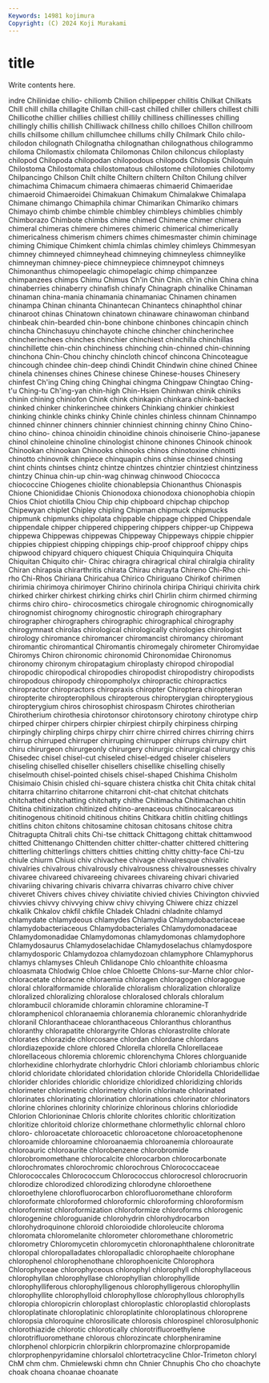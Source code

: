 ```yaml
---
Keywords: 14981 kojimura
Copyright: (C) 2024 Koji Murakami
---
```


# title

Write contents here.



indre Chilinidae chilio-
chiliomb Chilion chilipepper chilitis Chilkat Chilkats Chill chill chilla chillagite
Chillan chill-cast chilled chiller chillers chillest chilli Chillicothe chillier chillies
chilliest chillily chilliness chillinesses chilling chillingly chillis chillish Chilliwack chillness
chillo chilloes Chillon chillroom chills chillsome chillum chillumchee chillums chilly
Chilmark Chilo chilo- chilodon chilognath Chilognatha chilognathan chilognathous chilogrammo chiloma
Chilomastix chilomata Chilomonas Chilon chiloncus chiloplasty chilopod Chilopoda chilopodan chilopodous
chilopods Chilopsis Chiloquin Chilostoma Chilostomata chilostomatous chilostome chilotomies chilotomy Chilpancingo
Chilson Chilt chilte Chiltern chiltern Chilton Chilung chilver chimachima Chimacum
chimaera chimaeras chimaerid Chimaeridae chimaeroid Chimaeroidei Chimakuan Chimakum Chimalakwe Chimalapa
Chimane chimango Chimaphila chimar Chimarikan Chimariko chimars Chimayo chimb chimbe
chimble chimbley chimbleys chimblies chimbly Chimborazo Chimbote chimbs chime chimed
Chimene chimer chimera chimeral chimeras chimere chimeres chimeric chimerical chimerically
chimericalness chimerism chimers chimes chimesmaster chimin chiminage chiming Chimique Chimkent
chimla chimlas chimley chimleys Chimmesyan chimney chimneyed chimneyhead chimneying chimneyless
chimneylike chimneyman chimney-piece chimneypiece chimneypot chimneys Chimonanthus chimopeelagic chimopelagic chimp
chimpanzee chimpanzees chimps Chimu Chimus Ch'in Chin Chin. ch'in chin
China china chinaberries chinaberry chinafish chinafy Chinagraph chinalike Chinaman chinaman
china-mania chinamania chinamaniac Chinamen chinamen chinampa Chinan chinanta Chinantecan Chinantecs
chinaphthol chinar chinaroot chinas Chinatown chinatown chinaware chinawoman chinband chinbeak
chin-bearded chin-bone chinbone chinbones chincapin chinch chincha Chinchasuyu chinchayote chinche
chincher chincherinchee chincherinchees chinches chinchier chinchiest chinchilla chinchillas chinchillette chin-chin
chinchiness chinching chin-chinned chin-chinning chinchona Chin-Chou chinchy chincloth chincof chincona
Chincoteague chincough chindee chin-deep chindi Chindit Chindwin chine chined Chinee
chinela chinenses chines Chinese chinese Chinese-houses Chinesery chinfest Ch'ing Ching
ching Chinghai chingma Chingpaw Chingtao Ching-t'u Ching-tu Ch'ing-yan chin-high Chin-Hsien
Chinhwan chinik chiniks chinin chining chiniofon Chink chink chinkapin chinkara
chink-backed chinked chinker chinkerinchee chinkers Chinkiang chinkier chinkiest chinking chinkle
chinks chinky Chinle chinles chinless chinnam Chinnampo chinned chinner chinners
chinnier chinniest chinning chinny Chino Chino- chino chino- chinoa chinoidin
chinoidine chinois chinoiserie Chino-japanese chinol chinoleine chinoline chinologist chinone chinones
Chinook chinook Chinookan chinookan Chinooks chinooks chinos chinotoxine chinotti chinotto
chinovnik chinpiece chinquapin chins chinse chinsed chinsing chint chints chintses
chintz chintze chintzes chintzier chintziest chintziness chintzy Chinua chin-up chin-wag
chinwag chinwood Chiococca chiococcine Chiogenes chiolite chionablepsia Chionanthus Chionaspis Chione
Chionididae Chionis Chionodoxa chionodoxa chionophobia chiopin Chios Chiot chiotilla Chiou
Chip chip chipboard chipchap chipchop Chipewyan chiplet Chipley chipling Chipman
chipmuck chipmucks chipmunk chipmunks chipolata chippable chippage chipped Chippendale chippendale
chipper chippered chippering chippers chipper-up Chippewa chippewa Chippewas chippewas Chippeway
Chippeways chippie chippier chippies chippiest chipping chippings chip-proof chipproof chippy
chips chipwood chipyard chiquero chiquest Chiquia Chiquinquira Chiquita Chiquitan Chiquito
chir- Chirac chiragra chiragrical chiral chiralgia chirality Chiran chirapsia chirarthritis
chirata Chirau chirayta Chireno Chi-Rho chi-rho Chi-Rhos Chiriana Chiricahua Chirico
Chiriguano Chirikof chirimen chirimia chirimoya chirimoyer Chirino chirinola chiripa Chiriqui
chirivita chirk chirked chirker chirkest chirking chirks chirl Chirlin chirm
chirmed chirming chirms chiro chiro- chirocosmetics chirogale chirognomic chirognomically chirognomist
chirognomy chirognostic chirograph chirographary chirographer chirographers chirographic chirographical chirography chirogymnast
chirolas chirological chirologically chirologies chirologist chirology chiromance chiromancer chiromancist chiromancy
chiromant chiromantic chiromantical Chiromantis chiromegaly chirometer Chiromyidae Chiromys Chiron chironomic
chironomid Chironomidae Chironomus chironomy chironym chiropatagium chiroplasty chiropod chiropodial chiropodic
chiropodical chiropodies chiropodist chiropodistry chiropodists chiropodous chiropody chiropompholyx chiropractic chiropractics
chiropractor chiropractors chiropraxis chiropter Chiroptera chiropteran chiropterite chiropterophilous chiropterous chiropterygian
chiropterygious chiropterygium chiros chirosophist chirospasm Chirotes chirotherian Chirotherium chirothesia chirotonsor
chirotonsory chirotony chirotype chirp chirped chirper chirpers chirpier chirpiest chirpily
chirpiness chirping chirpingly chirpling chirps chirpy chirr chirre chirred chirres
chirring chirrs chirrup chirruped chirruper chirruping chirrupper chirrups chirrupy chirt
chiru chirurgeon chirurgeonly chirurgery chirurgic chirurgical chirurgy chis Chisedec chisel
chisel-cut chiseled chisel-edged chiseler chiselers chiseling chiselled chiseller chisellers chisellike
chiselling chiselly chiselmouth chisel-pointed chisels chisel-shaped Chishima Chisholm Chisimaio Chisin
chisled chi-square chistera chistka chit Chita chitak chital chitarra chitarrino
chitarrone chitarroni chit-chat chitchat chitchats chitchatted chitchatting chitchatty chithe Chitimacha
Chitimachan chitin Chitina chitinization chitinized chitino-arenaceous chitinocalcareous chitinogenous chitinoid chitinous
chitins Chitkara chitlin chitling chitlings chitlins chiton chitons chitosamine chitosan
chitosans chitose chitra Chitragupta Chitrali chits Chi-tse chittack Chittagong chittak
chittamwood chitted Chittenango Chittenden chitter chitter-chatter chittered chittering chitterling chitterlings
chitters chitties chitting chitty chitty-face Chi-tzu chiule chiurm Chiusi chiv
chivachee chivage chivalresque chivalric chivalries chivalrous chivalrously chivalrousness chivalrousnesses chivalry
chivaree chivareed chivareeing chivarees chivareing chivari chivaried chivariing chivaring chivaris
chivarra chivarras chivarro chive chiver chiveret Chivers chives chivey chiviatite
chivied chivies Chivington chivvied chivvies chivvy chivvying chivw chivy chivying
Chiwere chizz chizzel chkalik Chkalov chkfil chkfile Chladek Chladni chladnite
chlamyd chlamydate chlamydeous chlamydes Chlamydia Chlamydobacteriaceae chlamydobacteriaceous Chlamydobacteriales Chlamydomonadaceae Chlamydomonadidae
Chlamydomonas chlamydomonas chlamydophore Chlamydosaurus Chlamydoselachidae Chlamydoselachus chlamydospore chlamydosporic Chlamydozoa chlamydozoan
chlamyphore Chlamyphorus chlamys chlamyses Chleuh Chlidanope Chlo chloanthite chloasma chloasmata
Chlodwig Chloe chloe Chloette Chlons-sur-Marne chlor chlor- chloracetate chloracne chloraemia
chloragen chloragogen chloragogue chloral chloralformamide chloralide chloralism chloralization chloralize chloralized
chloralizing chloralose chloralosed chlorals chloralum chlorambucil chloramide chloramin chloramine chloramine-T
chloramphenicol chloranaemia chloranemia chloranemic chloranhydride chloranil Chloranthaceae chloranthaceous Chloranthus chloranthus
chloranthy chlorapatite chlorargyrite Chloras chlorastrolite chlorate chlorates chlorazide chlorcosane chlordan
chlordane chlordans chlordiazepoxide chlore chlored Chlorella chlorella Chlorellaceae chlorellaceous chloremia
chloremic chlorenchyma Chlores chlorguanide chlorhexidine chlorhydrate chlorhydric Chlori chloriamb chloriambus
chloric chlorid chloridate chloridated chloridation chloride Chloridella Chloridellidae chlorider chlorides
chloridic chloridize chloridized chloridizing chlorids chlorimeter chlorimetric chlorimetry chlorin chlorinate
chlorinated chlorinates chlorinating chlorination chlorinations chlorinator chlorinators chlorine chlorines chlorinity
chlorinize chlorinous chlorins chloriodide Chlorion Chlorioninae Chloris chlorite chlorites chloritic
chloritization chloritize chloritoid chlorize chlormethane chlormethylic chlornal chloro chloro- chloroacetate
chloroacetic chloroacetone chloroacetophenone chloroamide chloroamine chloroanaemia chloroanemia chloroaurate chloroauric chloroaurite
chlorobenzene chlorobromide chlorobromomethane chlorocalcite chlorocarbon chlorocarbonate chlorochromates chlorochromic chlorochrous Chlorococcaceae
Chlorococcales Chlorococcum Chlorococcus chlorocresol chlorocruorin chlorodize chlorodized chlorodizing chlorodyne chloroethene
chloroethylene chlorofluorocarbon chlorofluoromethane chloroform chloroformate chloroformed chloroformic chloroforming chloroformism chloroformist
chloroformization chloroformize chloroforms chlorogenic chlorogenine chloroguanide chlorohydrin chlorohydrocarbon chlorohydroquinone chloroid
chloroiodide chloroleucite chloroma chloromata chloromelanite chlorometer chloromethane chlorometric chlorometry Chloromycetin
chloromycetin chloronaphthalene chloronitrate chloropal chloropalladates chloropalladic chlorophaeite chlorophane chlorophenol chlorophenothane
chlorophoenicite Chlorophora Chlorophyceae chlorophyceous chlorophyl chlorophyll chlorophyllaceous chlorophyllan chlorophyllase chlorophyllian
chlorophyllide chlorophylliferous chlorophylligenous chlorophylligerous chlorophyllin chlorophyllite chlorophylloid chlorophyllose chlorophyllous chlorophylls
chloropia chloropicrin chloroplast chloroplastic chloroplastid chloroplasts chloroplatinate chloroplatinic chloroplatinite chloroplatinous
chloroprene chloropsia chloroquine chlorosilicate chlorosis chlorospinel chlorosulphonic chlorothiazide chlorotic chlorotically
chlorotrifluoroethylene chlorotrifluoromethane chlorous chlorozincate chlorpheniramine chlorphenol chlorpicrin chlorpikrin chlorpromazine chlorpropamide
chlorprophenpyridamine chlorsalol chlortetracycline Chlor-Trimeton chloryl ChM chm chm. Chmielewski chmn
chn Chnier Chnuphis Cho cho choachyte choak choana choanae choanate
